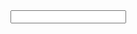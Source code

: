  <div class="mt-8 mb-8 mx-24">
    <input  class="h-10 w-60 bg-white  rounded font-content font-medium text-royal focus:border-amber-500"  :type="inputType" :placeholder="inputName" :name="inputName" >

  </div>